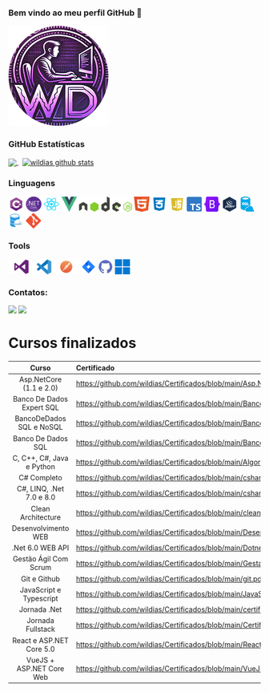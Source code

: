 ### Bem vindo ao meu perfil GitHub 👋

[![Header](https://github.com/wildias/wildias/blob/main/NovaLogo2.png "Header")](https://github.com/wildias/)

### GitHub Estatísticas

<a href="https://github.com/wildias">
  <img align="center" src="https://github-readme-stats.vercel.app/api/top-langs/?username=wildias&theme=nightowl&hide_langs_below=1" />
</a>
&nbsp;
<a href="https://github.com/wildias">
 <img align="center" src="https://github-readme-stats.vercel.app/api?username=wildias&show_icons=true&theme=nightowl&line_height=27" alt="wildias github stats"/>
</a>

### Linguagens
<div>
<code><img height="30" src="https://github.com/wildias/wildias/blob/main/a4.png"></code>
<code><img height="30" src="https://github.com/wildias/wildias/blob/main/a5.png"></code>
<code><img height="30" src="https://github.com/wildias/wildias/blob/main/a10.png"></code>
<code><img height="30" src="https://github.com/wildias/wildias/blob/main/a6.png"></code>
<code><img height="30" src="https://github.com/wildias/wildias/blob/main/a14.png"></code>
<code><img height="30" src="https://github.com/wildias/wildias/blob/main/a1.png"></code>
<code><img height="30" src="https://github.com/wildias/wildias/blob/main/a2.png"></code>
<code><img height="30" src="https://github.com/wildias/wildias/blob/main/a3.png"></code>
<code><img height="30" src="https://github.com/wildias/wildias/blob/main/a11.png"></code>
<code><img height="30" src="https://github.com/wildias/wildias/blob/main/a7.png"></code>
<code><img height="30" src="https://github.com/wildias/wildias/blob/main/a12.png"></code>
<code><img height="30" src="https://github.com/wildias/wildias/blob/main/a8.png"></code>
<code><img height="30" src="https://github.com/wildias/wildias/blob/main/a9.png"></code>
<code><img height="30" src="https://github.com/wildias/wildias/blob/main/a13.png"></code>

### Tools

<div>
<code><img height="30" src="https://github.com/wildias/wildias/blob/main/t2.png"></code>
<code><img height="30" src="https://github.com/wildias/wildias/blob/main/t1.png"></code>
<code><img height="30" src="https://github.com/wildias/wildias/blob/main/t3.png"></code>
<code><img height="30" src="https://github.com/wildias/wildias/blob/main/t4.png"></code>
<code><img height="30" src="https://github.com/wildias/wildias/blob/main/t5.png"></code>
<code><img height="30" src="https://raw.githubusercontent.com/github/explore/379d49236d826364be968345e0a085d044108cff/topics/windows/windows.png"></code>
</div>

### Contatos:

<div>
<a href="https://www.linkedin.com/in/wilgner-dias-930b48191/" target="_blank"><img src="https://img.shields.io/badge/-LinkedIn-%230077B5?style=for-the-badge&logo=linkedin&logoColor=white" target="_blank"></a>   
<a href="https://www.instagram.com/wildias17/" target="_blank"><img src="https://img.shields.io/badge/-Instagram-%23E4405F?style=for-the-badge&logo=instagram&logoColor=white" target="_blank"></a>
</div>

# Cursos finalizados

|          Curso          |                                           Certificado                                           |
|:-----------------------:|:------------------------------------------------------------------------------------------------|      
| Asp.NetCore (1.1 e 2.0) | https://github.com/wildias/Certificados/blob/main/Asp.NetCore(1.1e2.0).pdf                      |
|Banco De Dados Expert SQL| https://github.com/wildias/Certificados/blob/main/BancoDeDadosExpertSQL.pdf                     |
|BancoDeDados SQL e NoSQL | https://github.com/wildias/Certificados/blob/main/BancoDeDadosSQLeNoSQL.pdf                     |
|   Banco De Dados SQL    | https://github.com/wildias/Certificados/blob/main/BancoDeDadosSql.pdf                           |
|C, C++, C#, Java e Python| https://github.com/wildias/Certificados/blob/main/Algoritmos-e-LogicaDeProgramacao.pdf          |
|      C# Completo        | https://github.com/wildias/Certificados/blob/main/csharp.pdf                                    |
|C#, LINQ, .Net 7.0 e 8.0 | https://github.com/wildias/Certificados/blob/main/csharpEssential.pdf                           |
|    Clean Architecture   | https://github.com/wildias/Certificados/blob/main/clean.pdf                                     |
|   Desenvolvimento WEB   | https://github.com/wildias/Certificados/blob/main/DesenvolvimentoWEB-Completo.pdf               |
|   .Net 6.0 WEB API      | https://github.com/wildias/Certificados/blob/main/Dotnet6.pdf                                   |
|  Gestão Ágil Com Scrum  | https://github.com/wildias/Certificados/blob/main/GestaoAgilComScrum.pdf                        |
|      Git e Github       | https://github.com/wildias/Certificados/blob/main/git.pdf                                       |
| JavaScript e Typescript | https://github.com/wildias/Certificados/blob/main/JavaScript-e-TypeScript.pdf                   |
|     Jornada .Net        | https://github.com/wildias/Certificados/blob/main/certificado%20jornada_5.png                   |
|     Jornada Fullstack   | https://github.com/wildias/Certificados/blob/main/CertificadoHashtag.PDF                        |
|React e ASP.NET Core 5.0 | https://github.com/wildias/Certificados/blob/main/React-e-ASP.NETCore5.0%2BEFCore5.0.pdf        |
|VueJS + ASP.NET Core Web | https://github.com/wildias/Certificados/blob/main/VueJS%2BASP.NETCoreWebAPI%2BEF%20Core.pdf     |                                          
